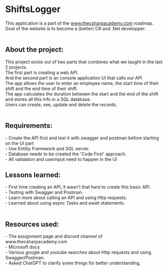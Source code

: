 <h1>ShiftsLogger</h1>

This application is a part of the www.thecsharpacademy.com roadmap.<br>
Goal of the website is to become a (better) C# and .Net developper.<br>
<br>
<h2>About the project:</h2>
This project exists out of two parts that combines what we taught in the last 2 projects.<br>
The first part is creating a web API. <br>
And the second part is an console application UI that calls our API<br>
The app allows the user to enter an employee name, the start time of their shift and the end time of their shift. <br>
The app calculates the duration between the start and the end of the shift and stores all this info in a SQL database.<br>
Users can create, see, update and delete the records.<br>
<br>
<h2>Requirements:</h2>
- Create the API first and test it with swagger and postman before starting on the UI part<br>
- Use Entitiy Framework and SQL server.<br>
- Database needs to be created the 'Code First' approach.<br>
- All validation and userinput need to happen in the UI
<br>
<h2>Lessons learned:</h2>
- First time creating an API, it wasn't that hard to create this basic API.<br>
- Testing with Swagger and Postman.<br>
- Learn more about calling an API and using Http requests.<br>
- Learned about using async Tasks and await statements.<br>

<br>
<h2>Resources used:</h2>
- The assignment page and discord channel of www.thecsharpacademy.com <br>
- Microsoft docs<br>
- Various google and youtube searches about Http requests and using Swagger/Postman.<br>
- Asked ChatGPT to clarify some things for better understanding.<br>
